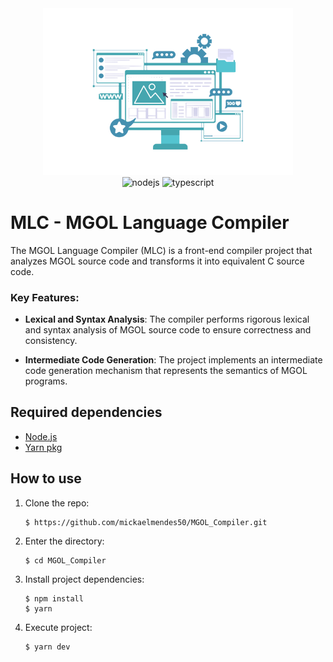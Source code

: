 <div align='center'>
  <img src="docs/logo/compiler.png" alt="logo" width="400">
</div>

<div align="center">
  <img src="https://img.shields.io/badge/Node.js-43853D?style=for-the-badge&logo=node.js&logoColor=white"  alt="nodejs"/>
  <img src="https://img.shields.io/badge/TypeScript-007ACC?style=for-the-badge&logo=typescript&logoColor=white"  alt="typescript"/>
</div>

# MLC - MGOL Language Compiler

The MGOL Language Compiler (MLC) is a front-end compiler project that analyzes MGOL source code and transforms it into equivalent C source code.

### Key Features:

- **Lexical and Syntax Analysis**: The compiler performs rigorous lexical and syntax analysis of MGOL source code to ensure correctness and consistency.

- **Intermediate Code Generation**: The project implements an intermediate code generation mechanism that represents the semantics of MGOL programs.

## Required dependencies

- [Node.js](https://nodejs.org/)
- [Yarn pkg](https://classic.yarnpkg.com/lang/en/docs/install)

## How to use
1. Clone the repo:
   ```
   $ https://github.com/mickaelmendes50/MGOL_Compiler.git
   ```
2. Enter the directory:
   ```
   $ cd MGOL_Compiler
   ```
3. Install project dependencies:
   ```
   $ npm install
   $ yarn
   ```
4. Execute project:
   ```
   $ yarn dev
   ```
